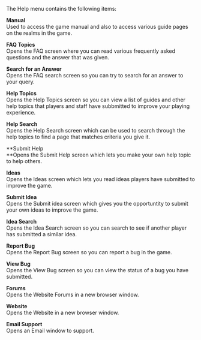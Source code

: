 The Help menu contains the following items:

**Manual**  
Used to access the game manual and also to access various guide pages on the realms in the game.

**FAQ Topics**  
Opens the FAQ screen where you can read various frequently asked questions and the answer that was given.

**Search for an Answer**  
Opens the FAQ search screen so you can try to search for an answer to your query.

**Help Topics**  
Opens the Help Topics screen so you can view a list of guides and other help topics that players and staff have subbmitted to improve your playing experience.

**Help Search**  
Opens the Help Search screen which can be used to search through the help topics to find a page that matches criteria you give it.

**Submit Help  
**Opens the Submit Help screen which lets you make your own help topic to help others.

**Ideas**  
Opens the Ideas screen which lets you read ideas players have submitted to improve the game.

**Submit Idea**  
Opens the Submit idea screen which gives you the opportuntity to submit your own ideas to improve the game.

**Idea Search**  
Opens the Idea Search screen so you can search to see if another player has submitted a similar idea.

**Report Bug**  
Opens the Report Bug screen so you can report a bug in the game.

**View Bug**  
Opens the View Bug screen so you can view the status of a bug you have submitted.

**Forums**  
Opens the Website Forums in a new browser window.

**Website**  
Opens the Website in a new browser window.

**Email Support**  
Opens an Email window to support.
